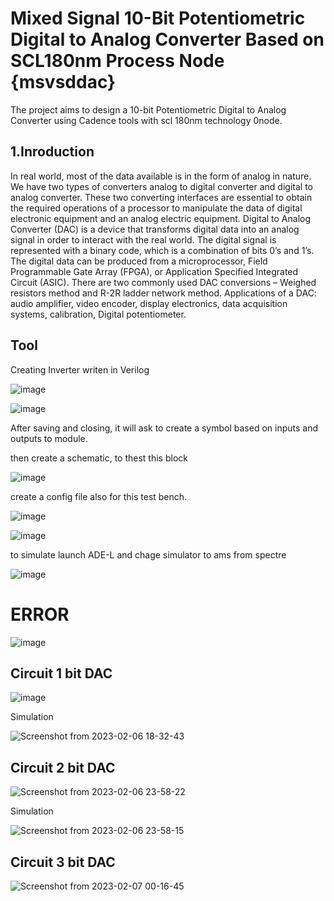 
# Mixed Signal 10-Bit Potentiometric Digital to Analog Converter Based on SCL180nm Process Node {msvsddac}

The project aims to design a 10-bit Potentiometric Digital to Analog Converter using Cadence tools with scl 180nm technology 0node.

## 1.Inroduction
In real world, most of the data available is in the form of analog in nature. We have two types of converters analog to digital converter and digital to analog converter. These two converting interfaces are essential to obtain the required operations of a processor to manipulate the data of digital electronic equipment and an analog electric equipment. Digital to Analog Converter (DAC) is a device that transforms digital data into an analog signal in order to interact with the real world. The digital signal is represented with a binary code, which is a combination of bits 0’s and 1’s. The digital data can be produced from a microprocessor, Field Programmable Gate Array (FPGA), or Application Specified Integrated Circuit (ASIC). There are two commonly used DAC conversions – Weighed resistors method and R-2R ladder network method. Applications of a DAC: audio amplifier, video encoder, display electronics, data acquisition systems, calibration, Digital potentiometer.

## Tool 
Creating Inverter writen in Verilog

![image](https://user-images.githubusercontent.com/110079648/217043527-42724b49-8e2a-4e0d-813b-42e50f559d52.png)

![image](https://user-images.githubusercontent.com/110079648/217045647-d8ee110c-4429-4e80-95d2-e81e0bcccff3.png)

After saving and closing, it will ask to create a symbol based on inputs and outputs to module.

then create a schematic, to thest this block

![image](https://user-images.githubusercontent.com/110079648/217049822-9f85bb26-a0a1-440e-b25b-1334225e4231.png)

create a config file also for this test bench.

![image](https://user-images.githubusercontent.com/110079648/217049140-b882c3d0-1a47-4832-900e-9ad5a603282a.png)


![image](https://user-images.githubusercontent.com/110079648/217046766-649bdbb3-1b69-497f-a20b-7b2b34998437.png)

to simulate launch ADE-L and chage simulator to ams from spectre

![image](https://user-images.githubusercontent.com/110079648/217047144-1bdea6f3-6e8a-4416-97f5-3c8437375f42.png)

# ERROR

![image](https://user-images.githubusercontent.com/110079648/217049589-f05b6fe5-43aa-4fb7-98d7-7ee81010fcbe.png)



## Circuit 1 bit DAC

![image](https://user-images.githubusercontent.com/110079648/217048054-f2a88a23-05a2-4873-bdb1-9d0fda6e9fbd.png)

Simulation

![Screenshot from 2023-02-06 18-32-43](https://user-images.githubusercontent.com/110079648/217050109-f2e4390b-ee6c-49be-b992-bf2eb81c48c3.png)


## Circuit 2 bit DAC

![Screenshot from 2023-02-06 23-58-22](https://user-images.githubusercontent.com/110079648/217055276-457ddb2f-9ebd-4837-a794-351125df7535.png)

Simulation

![Screenshot from 2023-02-06 23-58-15](https://user-images.githubusercontent.com/110079648/217055371-537fb5f0-6a21-4191-bff6-afda59311cb5.png)



## Circuit 3 bit DAC

![Screenshot from 2023-02-07 00-16-45](https://user-images.githubusercontent.com/110079648/217058636-dcdef69d-e876-47c9-9377-2dc3df42b1cd.png)











